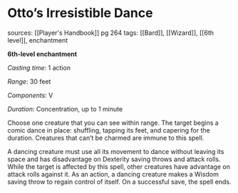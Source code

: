 # Otto’s Irresistible Dance
sources: [[Player's Handbook]] pg 264
tags: [[Bard]], [[Wizard]], [[6th level]], enchantment

**6th-level enchantment**

*Casting time*: 1 action

*Range*: 30 feet

*Components*: V

*Duration*: Concentration, up to 1 minute

Choose one creature that you can see within range. The target begins a comic dance in place: shuffling, tapping its feet, and capering for the duration. Creatures that can’t be charmed are immune to this spell.

A dancing creature must use all its movement to dance without leaving its space and has disadvantage on Dexterity saving throws and attack rolls. While the target is affected by this spell, other creatures have advantage on attack rolls against it. As an action, a dancing creature makes a Wisdom saving throw to regain control of itself. On a successful save, the spell ends.
